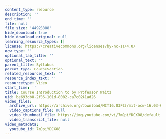```yaml
---
content_type: resource
description: ''
end_time: ''
file: null
file_size: '44928888'
hide_download: true
hide_download_original: null
learning_resource_types: []
license: https://creativecommons.org/licenses/by-nc-sa/4.0/
ocw_type: ''
optional_tab_title: ''
optional_text: ''
parent_title: Syllabus
parent_type: CourseSection
related_resources_text: ''
resource_index_text: ''
resourcetype: Video
start_time: ''
title: Course Introduction to by Professor Waitz
uid: be693db8-2f86-101d-8082-ca7c0241ad26
video_files:
  archive_url: https://archive.org/download/MIT16.03F03/mit-ocw-16.03-04-facultyint-waitz-06apr2004-220k.mp4
  video_captions_file: null
  video_thumbnail_file: https://img.youtube.com/vi/7mOpiYDCX08/default.jpg
  video_transcript_file: null
video_metadata:
  youtube_id: 7mOpiYDCX08
---
```

